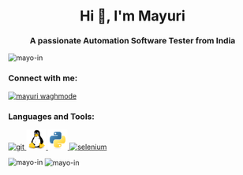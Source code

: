 <h1 align="center">Hi 👋, I'm Mayuri</h1>
<h3 align="center">A passionate Automation Software Tester from India</h3>

<p align="left"> <img src="https://komarev.com/ghpvc/?username=mayo-in&label=Profile%20views&color=0e75b6&style=flat" alt="mayo-in" /> </p>

<h3 align="left">Connect with me:</h3>
<p align="left">
<a href="https://linkedin.com/in/mayuri waghmode" target="blank"><img align="center" src="https://raw.githubusercontent.com/rahuldkjain/github-profile-readme-generator/master/src/images/icons/Social/linked-in-alt.svg" alt="mayuri waghmode" height="30" width="40" /></a>
</p>

<h3 align="left">Languages and Tools:</h3>
<p align="left"> <a href="https://git-scm.com/" target="_blank" rel="noreferrer"> <img src="https://www.vectorlogo.zone/logos/git-scm/git-scm-icon.svg" alt="git" width="40" height="40"/> </a> <a href="https://www.linux.org/" target="_blank" rel="noreferrer"> <img src="https://raw.githubusercontent.com/devicons/devicon/master/icons/linux/linux-original.svg" alt="linux" width="40" height="40"/> </a> <a href="https://www.python.org" target="_blank" rel="noreferrer"> <img src="https://raw.githubusercontent.com/devicons/devicon/master/icons/python/python-original.svg" alt="python" width="40" height="40"/> </a> <a href="https://www.selenium.dev" target="_blank" rel="noreferrer"> <img src="https://raw.githubusercontent.com/detain/svg-logos/780f25886640cef088af994181646db2f6b1a3f8/svg/selenium-logo.svg" alt="selenium" width="40" height="40"/> </a> </p>

<p><img align="left" src="https://github-readme-stats.vercel.app/api/top-langs?username=mayo-in&show_icons=true&locale=en&layout=compact" alt="mayo-in" /></p>

<p>&nbsp;<img align="center" src="https://github-readme-stats.vercel.app/api?username=mayo-in&show_icons=true&locale=en" alt="mayo-in" /></p>
